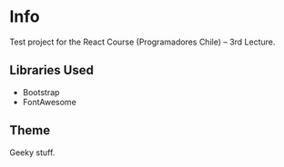 # Info

Test project for the React Course (Programadores Chile) – 3rd Lecture.

## Libraries Used

-   Bootstrap
-   FontAwesome

## Theme

Geeky stuff.
